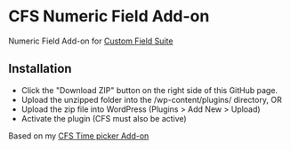 CFS Numeric Field Add-on
====================

Numeric Field Add-on for [Custom Field Suite](https://uproot.us/)

## Installation
* Click the "Download ZIP" button on the right side of this GitHub page.
* Upload the unzipped folder into the /wp-content/plugins/ directory, OR
* Upload the zip file into WordPress (Plugins > Add New > Upload)
* Activate the plugin (CFS must also be active)

Based on my [CFS Time picker Add-on](https://github.com/ersoma/cfs-time)